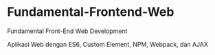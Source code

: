 # Fundamental-Frontend-Web
Fundamental Front-End Web Development

Aplikasi Web dengan ES6, Custom Element, NPM, Webpack, dan AJAX
